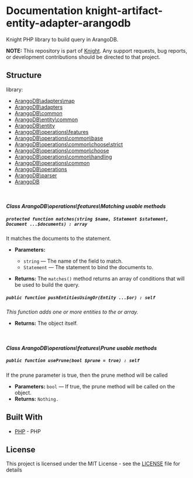 # Documentation knight-artifact-entity-adapter-arangodb

Knight PHP library to build query in ArangoDB.

**NOTE:** This repository is part of [Knight](https://github.com/energia-source/knight). Any
support requests, bug reports, or development contributions should be directed to
that project.

## Structure

library:
- [ArangoDB\adapters\map](https://github.com/energia-source/knight-artifact-entity-adapter-arangodb/tree/main/lib/adapters/map)
- [ArangoDB\adapters](https://github.com/energia-source/knight-artifact-entity-adapter-arangodb/tree/main/lib/adapters)
- [ArangoDB\common](https://github.com/energia-source/knight-artifact-entity-adapter-arangodb/tree/main/lib/common)
- [ArangoDB\entity\common](https://github.com/energia-source/knight-artifact-entity-adapter-arangodb/tree/main/lib/entity/common)
- [ArangoDB\entity](https://github.com/energia-source/knight-artifact-entity-adapter-arangodb/tree/main/lib/entity)
- [ArangoDB\operations\features](https://github.com/energia-source/knight-artifact-entity-adapter-arangodb/tree/main/lib/operations/features)
- [ArangoDB\operations\common\base](https://github.com/energia-source/knight-artifact-entity-adapter-arangodb/tree/main/lib/operations/common/base)
- [ArangoDB\operations\common\choose\strict](https://github.com/energia-source/knight-artifact-entity-adapter-arangodb/tree/main/lib/operations/common/choose/strict)
- [ArangoDB\operations\common\choose](https://github.com/energia-source/knight-artifact-entity-adapter-arangodb/tree/main/lib/operations/common/choose)
- [ArangoDB\operations\common\handling](https://github.com/energia-source/knight-artifact-entity-adapter-arangodb/tree/main/lib/operations/common/handling)
- [ArangoDB\operations\common](https://github.com/energia-source/knight-artifact-entity-adapter-arangodb/tree/main/lib/operations/common)
- [ArangoDB\operations](https://github.com/energia-source/knight-artifact-entity-adapter-arangodb/tree/main/lib/operations)
- [ArangoDB\parser](https://github.com/energia-source/knight-artifact-entity-adapter-arangodb/tree/main/lib/parser)
- [ArangoDB](https://github.com/energia-source/knight-knight-artifact-entity-adapter-arangodb/blob/main/lib)

<br>

#### ***Class ArangoDB\operations\features\Matching usable methods***

##### `protected function matches(string $name, Statement $statement, Document ...$documents) : array`

It matches the documents to the statement.

 * **Parameters:**
   * `string` — The name of the field to match.
   * `Statement` — The statement to bind the documents to.
   
 * **Returns:** The `matches()` method returns an array of conditions that will be used to build the
     query.

##### `public function pushEntitiesUsingOr(Entity ...$or) : self`

*This function adds one or more entities to the or array.*

 * **Returns:** The object itself.

<br>

#### ***Class ArangoDB\operations\features\Prune usable methods***

##### `public function usePrune(bool $prune = true) : self`

If the prune parameter is true, then the prune method will be called

 * **Parameters:** `bool` — If true, the prune method will be called on the object.
 * **Returns:** `Nothing.`

## Built With

* [PHP](https://www.php.net/) - PHP

## License

This project is licensed under the MIT License - see the [LICENSE](LICENSE) file for details
